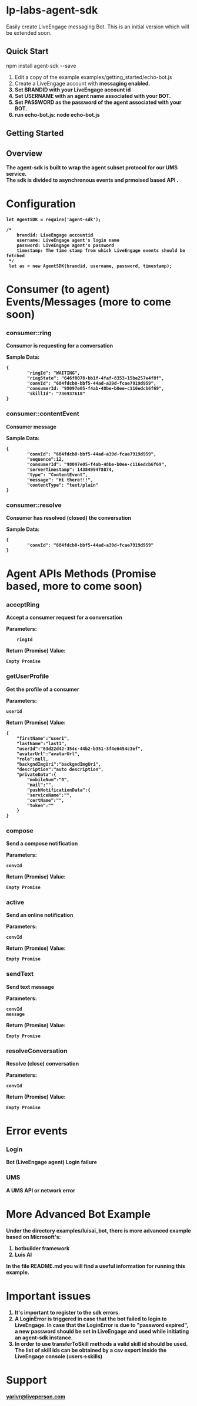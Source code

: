 lp-labs-agent-sdk
=================
Easily create LiveEngage messaging Bot.
This is an initial version which will be extended soon. 

Quick Start
-----------
npm install agent-sdk --save

1. Edit a copy of the example examples/getting_started/echo-bot.js
2. Create a LiveEngage account with <b/> messaging enabled.
3. Set BRANDID with your LiveEngage account id
4. Set USERNAME with an agent name associated with your BOT.
5. Set PASSWORD as the password of the agent associated with your BOT.
6. run echo-bot.js:
    node echo-bot.js

Getting Started
---------------
Overview
-------------
The agent-sdk is built to wrap the agent subset protocol for our UMS service.<br/>
The sdk is divided to asynchronous events and prmoised based API .<br/>
# Configuration
    let AgentSDK = require('agent-sdk');

    /*
        brandid: LiveEngage accountid
        username: LiveEngage agent's login name
        password: LiveEngage agent's password
        timestamp: The time stamp from which LiveEngage events should be fetched
     */
     let as = new AgentSDK(brandid, username, password, timestamp);


# Consumer (to agent) Events/Messages (more to come soon)
### consumer::ring
Consumer is requesting for a conversation

Sample Data:

    {
            "ringId": "WAITING",
            "ringState": "646f0078-bb1f-4faf-8353-15be257e4f8f",
            "convId": "684fdcb0-bbf5-44ad-a39d-fcae7919d959",
            "consumerId: "98097e05-f4ab-48be-b0ee-c116edcb6f69",
            "skillId": "736937610"
    }

### consumer::contentEvent
Consumer message 

Sample Data:
    
    {
            "convId": "684fdcb0-bbf5-44ad-a39d-fcae7919d959",
            "sequence":12,
            "consumerId": "98097e05-f4ab-48be-b0ee-c116edcb6f69",
            "serverTimestamp": 1438499478874,
            "type": "ContentEvent",
            "message": "Hi there!!!",
            "contentType": "text/plain"
    }

### consumer::resolve
Consumer has resolved (closed) the conversation

Sample Data:
    
    {
            "convId": "684fdcb0-bbf5-44ad-a39d-fcae7919d959"
    }


# Agent APIs Methods (Promise based, more to come soon)
### acceptRing
Accept a consumer request for a conversation

Parameters:

        ringId 

Return (Promise) Value:

    Empty Promise

### getUserProfile
Get the profile of a consumer

Parameters:

    userId

Return (Promise) Value:
    
    {
        "firstName":"user1",
        "lastName":"last1",
        "userId":"63d22d42-354c-44b2-b351-3f4e6454c3ef",
        "avatarUrl":"avatarUrl",
        "role":null,
        "backgndImgUri":"backgndImgUri",
        "description":"auto description",
        "privateData":{
            "mobileNum":"0",
            "mail":"",
            "pushNotificationData":{
            "serviceName":"",
            "certName":"",
            "token":""
        }
    }
    
### compose
Send a compose notification

Parameters:

    convId
    
Return (Promise) Value:

    Empty Promise
        
### active
Send an online notification

Parameters:

    convId
    
Return (Promise) Value:

    Empty Promise
     
### sendText
Send text message
    
Parameters:

    convId
    message
           
Return (Promise) Value:

    Empty Promise           
  
### resolveConversation
Resolve (close) conversation
 
Parameters:

    convId 
    
Return (Promise) Value:

    Empty Promise    
    
# Error events
### Login
Bot (LiveEngage agent) Login failure 

### UMS
A UMS API or network error 


# More Advanced Bot Example
Under the directory examples/luisai_bot, there is more advanced example based on Microsoft's:
1. botbuilder framework 
2. Luis AI

In the file README.md you will find a useful information for running this example.

# Important issues
1. It's important to register to the sdk errors.
2. A LoginError is triggered in case that the bot failed to login to LiveEngage.
   In case that the LoginError is due to "password expired", a new password should
   be set in LiveEngage and used while initiating an agent-sdk instance.
3. In order to use transferToSkill methods a valid skill id should be used.  
   The list of skill ids can be obtained by a csv export inside the LiveEngage console (users->skills) 

# Support
yarivr@liveperson.com